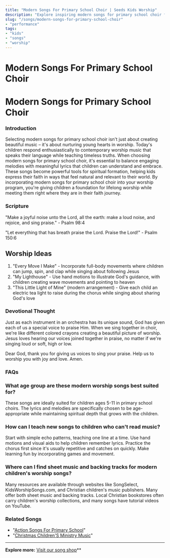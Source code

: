 ```yaml
---
title: "Modern Songs For Primary School Choir | Seeds Kids Worship"
description: "Explore inspiring modern songs for primary school choir for children's worship and faith development. Biblical music resources for families and ministry."
slug: "/songs/modern-songs-for-primary-school-choir"
- "performance"
tags:
- "kids"
- "songs"
- "worship"
---
```


# Modern Songs For Primary School Choir

# Modern Songs for Primary School Choir
### Introduction
Selecting modern songs for primary school choir isn't just about creating beautiful music – it's about nurturing young hearts in worship. Today's children respond enthusiastically to contemporary worship music that speaks their language while teaching timeless truths. When choosing modern songs for primary school choir, it's essential to balance engaging melodies with meaningful lyrics that children can understand and embrace. These songs become powerful tools for spiritual formation, helping kids express their faith in ways that feel natural and relevant to their world. By incorporating modern songs for primary school choir into your worship program, you're giving children a foundation for lifelong worship while meeting them right where they are in their faith journey.

### Scripture
"Make a joyful noise unto the Lord, all the earth: make a loud noise, and rejoice, and sing praise." - Psalm 98:4

"Let everything that has breath praise the Lord. Praise the Lord!" - Psalm 150:6

## Worship Ideas
1. "Every Move I Make" - Incorporate full-body movements where children can jump, spin, and clap while singing about following Jesus
2. "My Lighthouse" - Use hand motions to illustrate God's guidance, with children creating wave movements and pointing to heaven
3. "This Little Light of Mine" (modern arrangement) - Give each child an electric tea light to raise during the chorus while singing about sharing God's love

### Devotional Thought
Just as each instrument in an orchestra has its unique sound, God has given each of us a special voice to praise Him. When we sing together in choir, we're like different colored crayons creating a beautiful picture of worship. Jesus loves hearing our voices joined together in praise, no matter if we're singing loud or soft, high or low.

Dear God, thank you for giving us voices to sing your praise. Help us to worship you with joy and love. Amen.

### FAQs

### What age group are these modern worship songs best suited for?
These songs are ideally suited for children ages 5-11 in primary school choirs. The lyrics and melodies are specifically chosen to be age-appropriate while maintaining spiritual depth that grows with the children.

### How can I teach new songs to children who can't read music?
Start with simple echo patterns, teaching one line at a time. Use hand motions and visual aids to help children remember lyrics. Practice the chorus first since it's usually repetitive and catches on quickly. Make learning fun by incorporating games and movement.

### Where can I find sheet music and backing tracks for modern children's worship songs?
Many resources are available through websites like SongSelect, KidsWorshipSongs.com, and Christian children's music publishers. Many offer both sheet music and backing tracks. Local Christian bookstores often carry children's worship collections, and many songs have tutorial videos on YouTube.

### Related Songs

- "[Action Songs For Primary School](/songs/action-songs-for-primary-school/)"
- "[Christmas Children'S Ministry Music](/activities/christmas-children-s-ministry-music/)"

---

**Explore more:** [Visit our song shop](https://seedskidsworship.com/shop)**

<!-- Schema Markup -->
<script type="application/ld+json">
{
  "@context": "https://schema.org",
  "@type": "MusicRecording",
  "name": "Modern Songs For Primary School Choir",
  "byArtist": {
    "@type": "MusicGroup",
    "name": "Seeds Kids Worship"
  },
  "isFamilyFriendly": true,
  "url": "https://seedskidsworship.com/songs/modern-songs-for-primary-school-choir/"
}
</script>